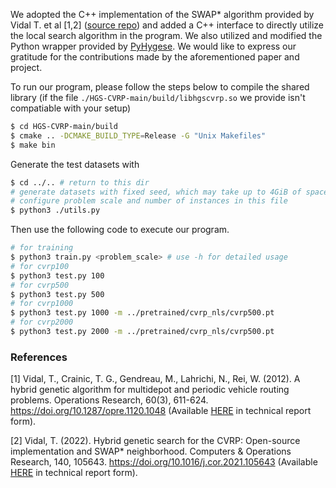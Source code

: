 We adopted the C++ implementation of the SWAP* algorithm provided by Vidal T. et al [1,2] ([source repo](https://github.com/vidalt/HGS-CVRP)) and added a C++ interface to directly utilize the local search algorithm in the program. We also utilized and modified the Python wrapper provided by [PyHygese](https://github.com/chkwon/PyHygese). We would like to express our gratitude for the contributions made by the aforementioned paper and project. 

To run our program, please follow the steps below to compile the shared library (if the file `./HGS-CVRP-main/build/libhgscvrp.so` we provide isn't compatiable with your setup)
```bash
$ cd HGS-CVRP-main/build
$ cmake .. -DCMAKE_BUILD_TYPE=Release -G "Unix Makefiles"
$ make bin
```
Generate the test datasets with
```bash
$ cd ../.. # return to this dir
# generate datasets with fixed seed, which may take up to 4GiB of space
# configure problem scale and number of instances in this file
$ python3 ./utils.py
```

Then use the following code to execute our program.
```bash
# for training
$ python3 train.py <problem_scale> # use -h for detailed usage
# for cvrp100
$ python3 test.py 100
# for cvrp500
$ python3 test.py 500
# for cvrp1000
$ python3 test.py 1000 -m ../pretrained/cvrp_nls/cvrp500.pt
# for cvrp2000
$ python3 test.py 2000 -m ../pretrained/cvrp_nls/cvrp500.pt
```

### References

[1] Vidal, T., Crainic, T. G., Gendreau, M., Lahrichi, N., Rei, W. (2012). 
A hybrid genetic algorithm for multidepot and periodic vehicle routing problems. Operations Research, 60(3), 611-624. 
https://doi.org/10.1287/opre.1120.1048 (Available [HERE](https://w1.cirrelt.ca/~vidalt/papers/HGS-CIRRELT-2011.pdf) in technical report form).

[2] Vidal, T. (2022). Hybrid genetic search for the CVRP: Open-source implementation and SWAP* neighborhood. Computers & Operations Research, 140, 105643.
https://doi.org/10.1016/j.cor.2021.105643 (Available [HERE](https://arxiv.org/abs/2012.10384) in technical report form).